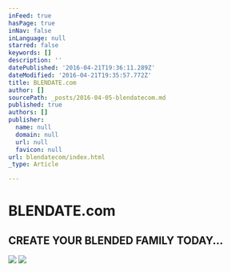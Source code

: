 ```yaml
---
inFeed: true
hasPage: true
inNav: false
inLanguage: null
starred: false
keywords: []
description: ''
datePublished: '2016-04-21T19:36:11.289Z'
dateModified: '2016-04-21T19:35:57.772Z'
title: BLENDATE.com
author: []
sourcePath: _posts/2016-04-05-blendatecom.md
published: true
authors: []
publisher:
  name: null
  domain: null
  url: null
  favicon: null
url: blendatecom/index.html
_type: Article

---
```

# BLENDATE.com

## CREATE YOUR BLENDED FAMILY TODAY...
![](https://the-grid-user-content.s3-us-west-2.amazonaws.com/adba16e1-0455-4d66-993f-982c06f5ea58.jpg)
![](https://the-grid-user-content.s3-us-west-2.amazonaws.com/be8b0331-8670-4315-88d4-66f3636cde5b.jpg)